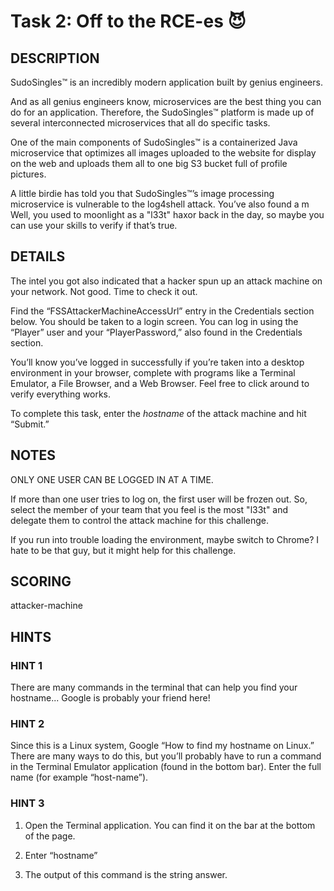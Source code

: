 # Task 2: Off to the RCE-es 😈

## DESCRIPTION

SudoSingles™ is an incredibly modern application built by genius engineers.

And as all genius engineers know, microservices are the best thing you can do for an application. Therefore, the SudoSingles™ platform is made up of several interconnected microservices that all do specific tasks.

One of the main components of SudoSingles™ is a containerized Java microservice that optimizes all images uploaded to the website for display on the web and uploads them all to one big S3 bucket full of profile pictures.

A little birdie has told you that SudoSingles™’s image processing microservice is vulnerable to the log4shell attack. You’ve also found a m Well, you used to moonlight as a "l33t" haxor back in the day, so maybe you can use your skills to verify if that’s true.

## DETAILS

The intel you got also indicated that a hacker spun up an attack machine on your network. Not good. Time to check it out.

Find the “FSSAttackerMachineAccessUrl” entry in the Credentials section below. You should be taken to a login screen. You can log in using the “Player” user and your “PlayerPassword,” also found in the Credentials section.

You’ll know you’ve logged in successfully if you’re taken into a desktop environment in your browser, complete with programs like a Terminal Emulator, a File Browser, and a Web Browser. Feel free to click around to verify everything works.

To complete this task, enter the *hostname* of the attack machine and hit “Submit.”

## NOTES

ONLY ONE USER CAN BE LOGGED IN AT A TIME.

If more than one user tries to log on, the first user will be frozen out. So, select the member of your team that you feel is the most "l33t" and delegate them to control the attack machine for this challenge.

If you run into trouble loading the environment, maybe switch to Chrome? I hate to be that guy, but it might help for this challenge.

## SCORING

attacker-machine

## HINTS

### HINT 1

There are many commands in the terminal that can help you find your hostname... Google is probably your friend here!

### HINT 2

Since this is a Linux system, Google “How to find my hostname on Linux.” There are many ways to do this, but you’ll probably have to run a command in the Terminal Emulator application (found in the bottom bar). Enter the full name (for example “host-name”).

### HINT 3

1. Open the Terminal application. You can find it on the bar at the bottom of the page.

2. Enter “hostname”

3. The output of this command is the string answer.


